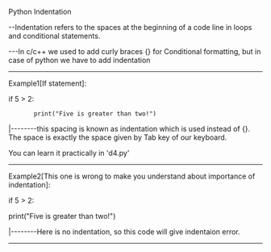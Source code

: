Python Indentation

--Indentation refers to the spaces at the beginning of a code line in loops and conditional statements.

---In c/c++ we used to add curly braces {} for Conditional formatting, but in case of python we have to add indentation

--------------------------------------------------------------------------------------

Example1[If statement]:

if 5 > 2:

           print("Five is greater than two!")
   


 |--------this spacing is known as indentation which is used instead of {}.
          The space is exactly the space given by Tab key of our keyboard.
  
You can learn it practically in 'd4.py'

---------------------------------------------------------------------------------------

Example2[This one is wrong to make you understand about importance of indentation]:

if 5 > 2:

print("Five is greater than two!")



 |--------Here is no indentation, so this code will give indentaion error.

----------------------------------------------------------------------------------------



